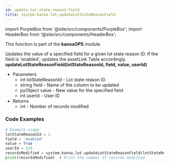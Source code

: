 ```yaml
---
id: update-lot-state-reason-field
title: system.kanoa.lot.updateLotStateReasonField
---
```


import PurpleBox from '@site/src/components/PurpleBox';
import HeaderBox from '@site/src/components/HeaderBox';

<PurpleBox>This function is part of the <b>kanoaOPS</b> module</PurpleBox>

<HeaderBox header="Description">
  Updates the value of a specified field for a given lot state reason ID. If the field is 'enabled', updates the assetLink Table accordingly.
</HeaderBox>

<HeaderBox header="Syntax">
  <b>updateLotStateReasonField(lotStateReasonId, field, value, userId)</b>
  <ul>
    <li>Parameters
      <ul>
        <li>int lotStateReasonId - Lot state reason ID</li>
        <li>string field - Name of the column to be updated</li>
        <li>pyObject value - New value for the specified field</li>
        <li>int userId - User ID</li>
      </ul>
    </li>
    <li>Returns
      <ul>
        <li>int - Number of records modified</li>
      </ul>
    </li>
  </ul>
</HeaderBox>

### Code Examples

```python
# Example usage
lotStateReasonId = 1
field = 'enabled'
value = True
userId = 123
recordsModified = system.kanoa.lot.updateLotStateReasonField(lotStateReasonId, field, value, userId)
print(recordsModified)  # Print the number of records modified


